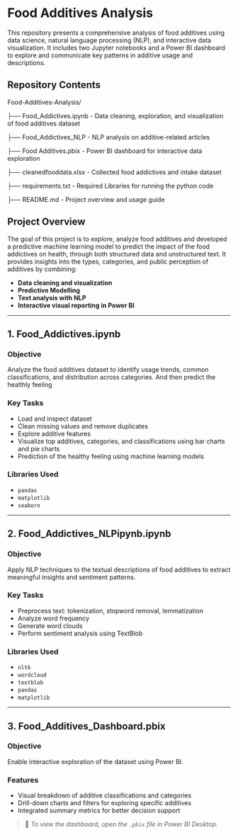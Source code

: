# Food Additives Analysis

This repository presents a comprehensive analysis of food additives using data science, natural language processing (NLP), and interactive data visualization. It includes two Jupyter notebooks and a Power BI dashboard to explore and communicate key patterns in additive usage and descriptions.

## Repository Contents

Food-Additives-Analysis/


├── Food_Addictives.ipynb - Data cleaning, exploration, and visualization of food additives dataset

├── Food_Addictives_NLP - NLP analysis on additive-related articles

├── Food Additives.pbix - Power BI dashboard for interactive data exploration

├── cleanedfooddata.xlsx - Collected food addictives and intake dataset

├── requirements.txt - Required Libraries for running the python code

├── README.md - Project overview and usage guide


## Project Overview

The goal of this project is to explore, analyze food additives and developed a predictive machine learning model to predict the impact of the food addictives on health, through both structured data and unstructured text. It provides insights into the types, categories, and public perception of additives by combining:

- **Data cleaning and visualization**
- **Predictive Modelling**
- **Text analysis with NLP**
- **Interactive visual reporting in Power BI**

---

## 1. Food_Addictives.ipynb

### Objective
Analyze the food additives dataset to identify usage trends, common classifications, and distribution across categories. And then predict the healthly feeling

### Key Tasks
- Load and inspect dataset
- Clean missing values and remove duplicates
- Explore additive features
- Visualize top additives, categories, and classifications using bar charts and pie charts
- Prediction of the healthy feeling using machine learning models

### Libraries Used
- `pandas`
- `matplotlib`
- `seaborn`

---

## 2. Food_Addictives_NLPipynb.ipynb

### Objective
Apply NLP techniques to the textual descriptions of food additives to extract meaningful insights and sentiment patterns.

### Key Tasks
- Preprocess text: tokenization, stopword removal, lemmatization
- Analyze word frequency
- Generate word clouds
- Perform sentiment analysis using TextBlob

### Libraries Used
- `nltk`
- `wordcloud`
- `textblob`
- `pandas`
- `matplotlib`

---

## 3. Food_Additives_Dashboard.pbix

### Objective
Enable interactive exploration of the dataset using Power BI.

### Features
- Visual breakdown of additive classifications and categories
- Drill-down charts and filters for exploring specific additives
- Integrated summary metrics for better decision support

> 📌 *To view the dashboard, open the `.pbix` file in Power BI Desktop.*



